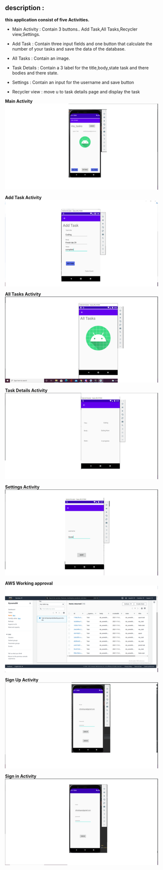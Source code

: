 ## description :

**this application consist of five Activities.**
- Main Activity : Contain 3 buttons.. Add Task,All Tasks,Recycler view,Settings.
- Add Task : Contain three input fields and one button that calculate the number of your tasks and save the data of the database.
- All Tasks : Contain an image.
- Task Details : Contain a 3 label for the title,body,state task and there bodies and there state.
- Settings : Contain an input for the username and save button


- Recycler view : move u to task details page and display the task


**Main Activity**
![image description](ScreenShots/MainSign.png)

**Add Task Activity**
![image description](ScreenShots/addTask2.png)

**All Tasks Activity**
![image description](ScreenShots/and3.png)

**Task Details Activity**
![image description](ScreenShots/andDetails.png)

**Settings Activity**
![image description](ScreenShots/and33.png)

**AWS Working approval**
![image description](ScreenShots/database.png)

**Sign Up Activity**
![image description](ScreenShots/signUpand.png)

**Sign in Activity**
![image description](ScreenShots/SignInand.png)


